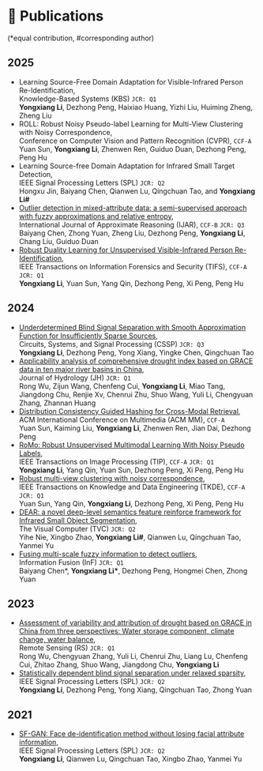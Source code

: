 
# 📝 Publications 
(*equal contribution, #corresponding author)

## 2025
- Learning Source-Free Domain Adaptation for Visible-Infrared Person Re-Identification, <br> Knowledge-Based Systems (KBS) `JCR: Q1` <br> **Yongxiang Li**, Dezhong Peng, Haixiao Huang, Yizhi Liu, Huiming Zheng, Zheng Liu
- ROLL: Robust Noisy Pseudo-label Learning for Multi-View Clustering with Noisy Correspondence, <br> Conference on Computer Vision and Pattern Recognition (CVPR), `CCF-A` <br> Yuan Sun, **Yongxiang Li**, Zhenwen Ren, Guiduo Duan, Dezhong Peng, Peng Hu
- Learning Source-free Domain Adaptation for Infrared Small Target Detection, <br> IEEE Signal Processing Letters (SPL) `JCR: Q2` <br> Hongxu Jin, Baiyang Chen, Qianwen Lu, Qingchuan Tao, and **Yongxiang Li#**
- [Outlier detection in mixed-attribute data: a semi-supervised approach with fuzzy approximations and relative entropy](https://www.sciencedirect.com/science/article/abs/pii/S0888613X25000143?CMX_ID=&SIS_ID=&dgcid=STMJ_219742_AUTH_SERV_PA&utm_acid=245378301&utm_campaign=STMJ_219742_AUTH_SERV_PA&utm_in=DM539090&utm_medium=email&utm_source=AC_), <br> International Journal of Approximate Reasoning (IJAR), `CCF-B` `JCR: Q3` <br> Baiyang Chen, 
Zhong Yuan, Zheng Liu, Dezhong Peng, **Yongxiang Li**, Chang Liu, Guiduo Duan
- [Robust Duality Learning for Unsupervised Visible-Infrared Person Re-Identification](https://ieeexplore.ieee.org/document/10858072), <br> IEEE Transactions on Information Forensics and Security (TIFS), `CCF-A` `JCR: Q1` <br> **Yongxiang Li**, Yuan Sun, Yang Qin, Dezhong Peng, Xi Peng, Peng Hu

## 2024
- [Underdetermined Blind Signal Separation with Smooth Approximation Function for Insufficiently Sparse Sources](https://link.springer.com/article/10.1007/s00034-024-02914-9), <br> Circuits, Systems, and Signal Processing (CSSP) `JCR: Q3` <br> **Yongxiang Li**, Dezhong Peng, Yong Xiang, Yingke Chen, Qingchuan Tao
- [Applicability analysis of comprehensive drought index based on GRACE data in ten major river basins in China](https://www.sciencedirect.com/science/article/pii/S0022169424016718), <br> Journal of Hydrology (JH) `JCR: Q1` <br> Rong Wu, Zijun Wang, Chenfeng Cui, **Yongxiang Li**, Miao Tang, Jiangdong Chu, Renjie Xv, Chenrui Zhu, Shuo Wang, Yuli Li, Chengyuan Zhang, Zhannan Huang
- [Distribution Consistency Guided Hashing for Cross-Modal Retrieval](https://dl.acm.org/doi/abs/10.1145/3664647.3680633), <br> ACM International Conference on Multimedia (ACM MM), `CCF-A` <br> Yuan Sun, Kaiming Liu, **Yongxiang Li**, Zhenwen Ren, Jian Dai, Dezhong Peng
- [RoMo: Robust Unsupervised Multimodal Learning With Noisy Pseudo Labels](https://ieeexplore.ieee.org/abstract/document/10653726), <br> IEEE Transactions on Image Processing (TIP), `CCF-A` `JCR: Q1` <br> **Yongxiang Li**, Yang Qin, Yuan Sun, Dezhong Peng, Xi Peng, Peng Hu
- [Robust multi-view clustering with noisy correspondence](https://ieeexplore.ieee.org/abstract/document/10595464), <br> IEEE Transactions on Knowledge and Data Engineering (TKDE), `CCF-A` `JCR: Q1` <br> Yuan Sun, Yang Qin, **Yongxiang Li**, Dezhong Peng, Xi Peng, Peng Hu
- [DEAR: a novel deep-level semantics feature reinforce framework for Infrared Small Object Segmentation](https://link.springer.com/article/10.1007/s00371-024-03499-9), <br> The Visual Computer (TVC) `JCR: Q2` <br> Yihe Nie, Xingbo Zhao, **Yongxiang Li#**, Qianwen Lu, Qingchuan Tao, Yanmei Yu
- [Fusing multi-scale fuzzy information to detect outliers](https://www.sciencedirect.com/science/article/pii/S1566253523004499), <br> Information Fusion (InF) `JCR: Q1` <br> Baiyang Chen*, **Yongxiang Li\***, Dezhong Peng, Hongmei Chen, Zhong Yuan

## 2023
- [Assessment of variability and attribution of drought based on GRACE in China from three perspectives: Water storage component, climate change, water balance](https://www.mdpi.com/2072-4292/15/18/4426), <br> Remote Sensing (RS) `JCR: Q1` <br> Rong Wu, Chengyuan Zhang, Yuli Li, Chenrui Zhu, Liang Lu, Chenfeng Cui, Zhitao Zhang, Shuo Wang, Jiangdong Chu, **Yongxiang Li**
- [Statistically dependent blind signal separation under relaxed sparsity](https://ieeexplore.ieee.org/abstract/document/10113143), <br> IEEE Signal Processing Letters (SPL) `JCR: Q2` <br> **Yongxiang Li**, Dezhong Peng, Yong Xiang, Qingchuan Tao, Zhong Yuan

## 2021
- [SF-GAN: Face de-identification method without losing facial attribute information](https://ieeexplore.ieee.org/abstract/document/9382120), <br> IEEE Signal Processing Letters (SPL) `JCR: Q2`<br> **Yongxiang Li**, Qianwen Lu, Qingchuan Tao, Xingbo Zhao, Yanmei Yu
